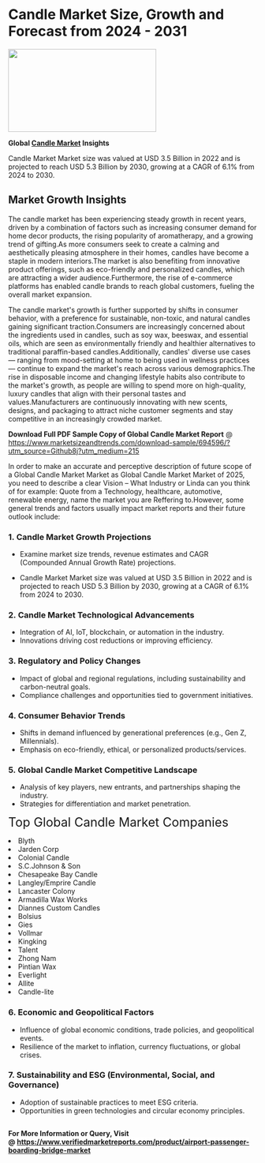 <H1>Candle Market Size, Growth and Forecast from 2024 - 2031</H1><img class="aligncenter size-medium wp-image-584254" src="https://thirdeyenews.in/wp-content/uploads/2024/09/Global-Market-Research-300x168.jpeg" alt="" width="300" height="168" /><p><strong>Global&nbsp;<a href="https://www.marketsizeandtrends.com/download-sample/694596/?utm_source=Github8j?utm_medium=215">Candle Market</a> Insights</strong></p><p>Candle Market Market size was valued at USD 3.5 Billion in 2022 and is projected to reach USD 5.3 Billion by 2030, growing at a CAGR of 6.1% from 2024 to 2030.</p><p><h2>Market Growth Insights</h2> <p>The candle market has been experiencing steady growth in recent years, driven by a combination of factors such as increasing consumer demand for home decor products, the rising popularity of aromatherapy, and a growing trend of gifting.As more consumers seek to create a calming and aesthetically pleasing atmosphere in their homes, candles have become a staple in modern interiors.The market is also benefiting from innovative product offerings, such as eco-friendly and personalized candles, which are attracting a wider audience.Furthermore, the rise of e-commerce platforms has enabled candle brands to reach global customers, fueling the overall market expansion.</p> <p>The candle market's growth is further supported by shifts in consumer behavior, with a preference for sustainable, non-toxic, and natural candles gaining significant traction.Consumers are increasingly concerned about the ingredients used in candles, such as soy wax, beeswax, and essential oils, which are seen as environmentally friendly and healthier alternatives to traditional paraffin-based candles.Additionally, candles' diverse use cases — ranging from mood-setting at home to being used in wellness practices — continue to expand the market's reach across various demographics.The rise in disposable income and changing lifestyle habits also contribute to the market's growth, as people are willing to spend more on high-quality, luxury candles that align with their personal tastes and values.Manufacturers are continuously innovating with new scents, designs, and packaging to attract niche customer segments and stay competitive in an increasingly crowded market.</p> <p><span class=""><strong>Download Full PDF Sample Copy of Global Candle Market Report</strong> @ <a href="https://www.marketsizeandtrends.com/download-sample/694596/?utm_source=Github8j?utm_medium=215" target="_blank">https://www.marketsizeandtrends.com/download-sample/694596/?utm_source=Github8j?utm_medium=215</a></span></p><p>In order to make an accurate and perceptive description of future scope of a Global&nbsp;Candle Market Market as Global&nbsp;Candle Market Market of 2025, you need to describe a clear Vision &ndash; What Industry or Linda can you think of for example: Quote from a Technology, healthcare, automotive, renewable energy, name the market you are Reffering to.However, some general trends and factors usually impact market reports and their future outlook include:</p><h3>1.&nbsp;<strong>Candle Market Growth Projections</strong></h3><ul><li>Examine market size trends, revenue estimates and CAGR (Compounded Annual Growth Rate) projections.</li><li><p>Candle Market Market size was valued at USD 3.5 Billion in 2022 and is projected to reach USD 5.3 Billion by 2030, growing at a CAGR of 6.1% from 2024 to 2030.</p></li></ul><h3>2.&nbsp;<strong>Candle Market Technological Advancements</strong></h3><ul><li>Integration of AI, IoT, blockchain, or automation in the industry.</li><li>Innovations driving cost reductions or improving efficiency.</li></ul><h3>3.&nbsp;<strong>Regulatory and Policy Changes</strong></h3><ul><li>Impact of global and regional regulations, including sustainability and carbon-neutral goals.</li><li>Compliance challenges and opportunities tied to government initiatives.</li></ul><h3>4.&nbsp;<strong>Consumer Behavior Trends</strong></h3><ul><li>Shifts in demand influenced by generational preferences (e.g., Gen Z, Millennials).</li><li>Emphasis on eco-friendly, ethical, or personalized products/services.</li></ul><h3>5.&nbsp;<strong>Global Candle Market Competitive Landscape</strong></h3><ul><li>Analysis of key players, new entrants, and partnerships shaping the industry.</li><li>Strategies for differentiation and market penetration.</li></ul><p data-pm-slice="1 1 []"><span style="color: inherit; font-family: inherit; font-size: 25px;">Top Global Candle Market Companies</span></p><div class="" data-test-id=""><p><li>Blyth</li><li> Jarden Corp</li><li> Colonial Candle</li><li> S.C.Johnson & Son</li><li> Chesapeake Bay Candle</li><li> Langley/Emprire Candle</li><li> Lancaster Colony</li><li> Armadilla Wax Works</li><li> Diannes Custom Candles</li><li> Bolsius</li><li> Gies</li><li> Vollmar</li><li> Kingking</li><li> Talent</li><li> Zhong Nam</li><li> Pintian Wax</li><li> Everlight</li><li> Allite</li><li> Candle-lite</li></p></div><h3>6.&nbsp;<strong>Economic and Geopolitical Factors</strong></h3><ul><li>Influence of global economic conditions, trade policies, and geopolitical events.</li><li>Resilience of the market to inflation, currency fluctuations, or global crises.</li></ul><h3>7.&nbsp;<strong>Sustainability and ESG (Environmental, Social, and Governance)</strong></h3><ul><li>Adoption of sustainable practices to meet ESG criteria.</li><li>Opportunities in green technologies and circular economy principles.</li></ul><h2><strong style="font-size: 14px;">For More Information or Query, Visit @&nbsp;</strong><a style="background-color: #ffffff; font-size: 14px;" href="https://www.marketsizeandtrends.com/report/candle-market/" target="_blank">https://www.verifiedmarketreports.com/product/airport-passenger-boarding-bridge-market</a></h2>